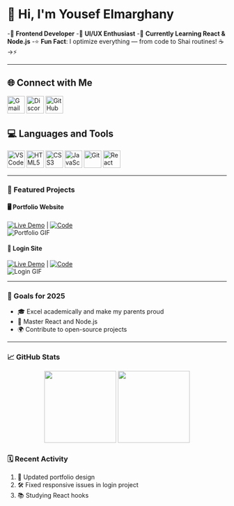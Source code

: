 # 👋 Hi, I'm Yousef Elmarghany  

-🚀 **Frontend Developer**
-🎨 **UI/UX Enthusiast**
-🌱 **Currently Learning React & Node.js**
-⭐ **Fun Fact**: I optimize everything — from code to Shai routines! ☕→⚡

---

## 🌐 Connect with Me
[<img src="https://img.icons8.com/color/48/000000/gmail.png" width="40" title="Gmail">](mailto:yousefmarghny@gmail.com)
[<img src="https://img.icons8.com/color/48/000000/discord.png" width="40" title="Discord">](https://discord.com/users/YOUR_DISCORD_ID)
[<img src="https://img.icons8.com/ios-glyphs/48/ffffff/github.png" width="40" title="GitHub">](https://github.com/Scadower)

## 💻 Languages and Tools
<span>
  <img src="https://img.icons8.com/color/48/000000/visual-studio-code-2019.png" width="40" title="VS Code">
  <img src="https://img.icons8.com/color/48/000000/html-5.png" width="40" title="HTML5">
  <img src="https://img.icons8.com/color/48/000000/css3.png" width="40" title="CSS3">
  <img src="https://img.icons8.com/color/48/000000/javascript.png" width="40" title="JavaScript">
  <img src="https://img.icons8.com/color/48/000000/git.png" width="40" title="Git">
  <img src="https://img.icons8.com/office/48/000000/react.png" width="40" title="React">
</span>

---

### 🎯 Featured Projects  

#### 🖥️ Portfolio Website  
[![Live Demo](https://img.shields.io/badge/Live_Demo-000?style=flat)](https://scadower.github.io/Dev-Folio/) | [![Code](https://img.shields.io/badge/Code-181717?style=flat&logo=github)](https://github.com/Scadower/Dev-Folio)  
![Portfolio GIF](https://media.giphy.com/media/v1.Y2lkPTc5MGI3NjExcW5qYjV0dW5kM2VkMG5iZ2V6dGQ1a2VlYzB6eGJmYzZ1bGJ6eCZlcD12MV9pbnRlcm5hbF9naWZfYnlfaWQmY3Q9Zw/your-gif-id.gif)

#### 🔐 Login Site  
[![Live Demo](https://img.shields.io/badge/Live_Demo-000?style=flat)](https://scadower.github.io/Login-Website-Code/) | [![Code](https://img.shields.io/badge/Code-181717?style=flat&logo=github)](https://github.com/Scadower/Login-Website-Code)  
![Login GIF](https://media.giphy.com/media/v1.Y2lkPTc5MGI3NjExcW5qYjV0dW5kM2VkMG5iZ2V6dGQ1a2VlYzB6eGJmYzZ1bGJ6eCZlcD12MV9pbnRlcm5hbF9naWZfYnlfaWQmY3Q9Zw/another-gif-id.gif) 

---

### 🌟 Goals for 2025  
- 🎓 Excel academically and make my parents proud  
- 🚀 Master React and Node.js  
- 🌍 Contribute to open-source projects  

--- 

### 📈 GitHub Stats
<div align="center">

<img height="165" src="https://github-readme-stats.vercel.app/api?username=Scadower&show_icons=true&theme=radical&hide_border=true&line_height=24">
<img height="165" src="https://github-readme-stats.vercel.app/api/top-langs/?username=Scadower&layout=compact&theme=radical&hide_border=true">

</div>

### 🗓️ Recent Activity

1. 🔄 Updated portfolio design
2. 🛠️ Fixed responsive issues in login project
3. 📚 Studying React hooks
